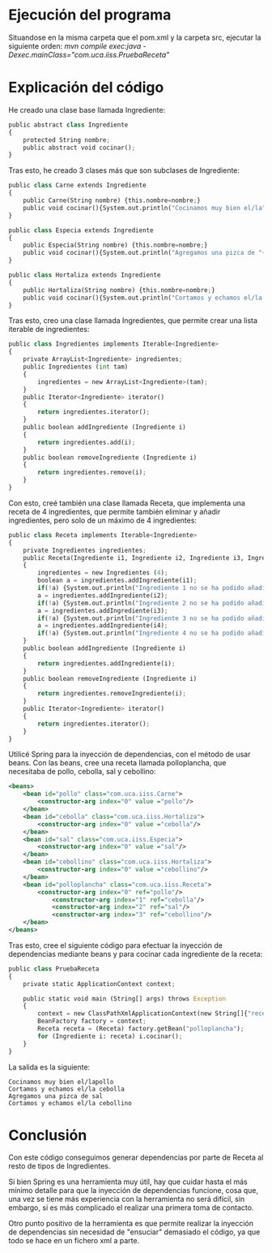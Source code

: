 # Ejecución del programa

Situandose en la misma carpeta que el pom.xml y la carpeta src, ejecutar la siguiente orden: _mvn compile exec:java -Dexec.mainClass="com.uca.iiss.PruebaReceta"_

# Explicación del código

He creado una clase base llamada Ingrediente:

```python
public abstract class Ingrediente
{
	protected String nombre;
	public abstract void cocinar();
}
```

Tras esto, he creado 3 clases más que son subclases de Ingrediente:

```python
public class Carne extends Ingrediente
{
	public Carne(String nombre) {this.nombre=nombre;}
	public void cocinar(){System.out.println("Cocinamos muy bien el/la"+nombre);}
}
```

```python
public class Especia extends Ingrediente
{
	public Especia(String nombre) {this.nombre=nombre;}
	public void cocinar(){System.out.println("Agregamos una pizca de "+nombre);}
}
```

```python
public class Hortaliza extends Ingrediente
{
	public Hortaliza(String nombre) {this.nombre=nombre;}
	public void cocinar(){System.out.println("Cortamos y echamos el/la "+nombre);}
}
```

Tras esto, creo una clase llamada Ingredientes, que permite crear una lista iterable de ingredientes:

```python
public class Ingredientes implements Iterable<Ingrediente>
{
	private ArrayList<Ingrediente> ingredientes;
	public Ingredientes (int tam)
	{
		ingredientes = new ArrayList<Ingrediente>(tam);
	}
	public Iterator<Ingrediente> iterator()
	{
		return ingredientes.iterator();
	}
	public boolean addIngrediente (Ingrediente i)
	{
		return ingredientes.add(i);
	}
	public boolean removeIngrediente (Ingrediente i)
	{
		return ingredientes.remove(i);
	}
}
```

Con esto, creé también una clase llamada Receta, que implementa una receta de 4 ingredientes, que permite también eliminar y añadir ingredientes, pero solo de un máximo de 4 ingredientes:

```python
public class Receta implements Iterable<Ingrediente>
{
	private Ingredientes ingredientes;
	public Receta(Ingrediente i1, Ingrediente i2, Ingrediente i3, Ingrediente i4)
	{
		ingredientes = new Ingredientes (4);
		boolean a = ingredientes.addIngrediente(i1);
		if(!a) {System.out.println("Ingrediente 1 no se ha podido añadir");}
		a = ingredientes.addIngrediente(i2);
		if(!a) {System.out.println("Ingrediente 2 no se ha podido añadir");}
		a = ingredientes.addIngrediente(i3);
		if(!a) {System.out.println("Ingrediente 3 no se ha podido añadir");}
		a = ingredientes.addIngrediente(i4);
		if(!a) {System.out.println("Ingrediente 4 no se ha podido añadir");}
	}
	public boolean addIngrediente (Ingrediente i)
	{
		return ingredientes.addIngrediente(i);
	}
	public boolean removeIngrediente (Ingrediente i)
	{
		return ingredientes.removeIngrediente(i);
	}
	public Iterator<Ingrediente> iterator()
	{
		return ingredientes.iterator();
	}
}
```

Utilicé Spring para la inyección de dependencias, con el método de usar beans. Con las beans, cree una receta llamada polloplancha, que necesitaba de pollo, cebolla, sal y cebollino:

```xml
<beans>
	<bean id="pollo" class="com.uca.iiss.Carne">
		<constructor-arg index="0" value ="pollo"/>
	</bean>
	<bean id="cebolla" class="com.uca.iiss.Hortaliza">
		<constructor-arg index="0" value ="cebolla"/>
	</bean>
	<bean id="sal" class="com.uca.iiss.Especia">
		<constructor-arg index="0" value ="sal"/>
	</bean>
	<bean id="cebollino" class="com.uca.iiss.Hortaliza">
		<constructor-arg index="0" value ="cebollino"/>
	</bean>
	<bean id="polloplancha" class="com.uca.iiss.Receta">
		<constructor-arg index="0" ref="pollo"/>
        	<constructor-arg index="1" ref="cebolla"/>
        	<constructor-arg index="2" ref="sal"/>
        	<constructor-arg index="3" ref="cebollino"/>
	</bean>
</beans>
```

Tras esto, cree el siguiente código para efectuar la inyección de dependencias mediante beans y para cocinar cada ingrediente de la receta:

```python
public class PruebaReceta
{
	private static ApplicationContext context;

	public static void main (String[] args) throws Exception
	{
		context = new ClassPathXmlApplicationContext(new String[]{"receta.xml"});
		BeanFactory factory = context;
		Receta receta = (Receta) factory.getBean("polloplancha");
		for (Ingrediente i: receta) i.cocinar();
	}
}
```

La salida es la siguiente:

```
Cocinamos muy bien el/lapollo
Cortamos y echamos el/la cebolla  
Agregamos una pizca de sal        
Cortamos y echamos el/la cebollino
```

# Conclusión

Con este código conseguimos generar dependencias por parte de Receta al resto de tipos de Ingredientes.

Si bien Spring es una herramienta muy útil, hay que cuidar hasta el más mínimo detalle para que la inyección de dependencias funcione, cosa que, una vez se tiene más experiencia con la herramienta no será difícil, sin embargo, si es más complicado el realizar una primera toma de contacto.

Otro punto positivo de la herramienta es que permite realizar la inyección de dependencias sin necesidad de "ensuciar" demasiado el código, ya que todo se hace en un fichero xml a parte.
